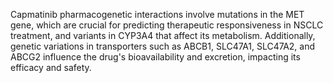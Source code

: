 Capmatinib pharmacogenetic interactions involve mutations in the MET gene, which are crucial for predicting therapeutic responsiveness in NSCLC treatment, and variants in CYP3A4 that affect its metabolism. Additionally, genetic variations in transporters such as ABCB1, SLC47A1, SLC47A2, and ABCG2 influence the drug's bioavailability and excretion, impacting its efficacy and safety.